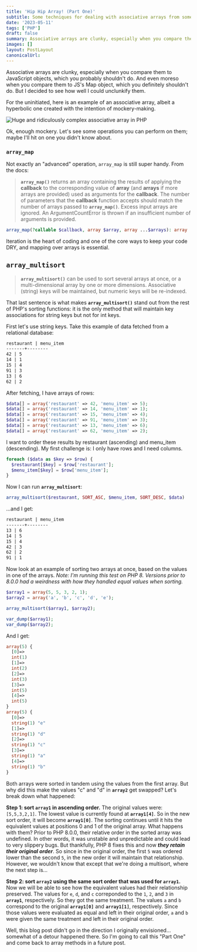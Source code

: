 ```yaml
---
title: 'Hip Hip Array! (Part One)'
subtitle: Some techniques for dealing with associative arrays from someone who pretty much hates using associative arrays
date: '2023-05-11'
tags: ['PHP']
draft: false
summary: Associative arrays are clunky, especially when you compare them to JavaScript objects, which you probably shouldn't do. And even moreso when you compare them to JS's Map object, which you definitely shouldn't do. But I decided to see how well I could unclunkify them.
images: []
layout: PostLayout
canonicalUrl:
---
```


Associative arrays are clunky, especially when you compare them to JavaScript objects, which you probably shouldn't do. And even moreso when you compare them to JS's Map object, which you definitely shouldn't do. But I decided to see how well I could unclunkify them.

For the uninitiated, here is an example of an associative array, albeit a hyperbolic one created with the intention of mockery-making.

![Huge and ridiculously complex associative array in PHP](/static/images/arrayhell.png)

Ok, enough mockery. Let's see some operations you can perform on them; maybe I'll hit on one you didn't know about.

### `array_map`

Not exactly an "advanced" operation, `array_map` is still super handy. From the docs:

> **`array_map()`** returns an array containing the results of applying the **callback** to the corresponding value of **array** (and **arrays** if more arrays are provided) used as arguments for the **callback**. The number of parameters that the **callback** function accepts should match the number of arrays passed to **`array_map()`**. Excess input arrays are ignored. An ArgumentCountError is thrown if an insufficient number of arguments is provided.

```php
array_map(?callable $callback, array $array, array ...$arrays): array
```

Iteration is the heart of coding and one of the core ways to keep your code DRY, and mapping over arrays is essential.

## `array_multisort`

> **`array_multisort()`** can be used to sort several arrays at once, or a multi-dimensional array by one or more dimensions. Associative (string) keys will be maintained, but numeric keys will be re-indexed.

That last sentence is what makes **`array_multisort()`** stand out from the rest of PHP's sorting functions: it is the only method that will maintain key associations for string keys but not for int keys.

First let's use string keys. Take this example of data fetched from a relational database:

```md
restaurant | menu_item
-------+--------
42 | 5
14 | 1
15 | 4
91 | 3
13 | 6
62 | 2
```

After fetching, I have arrays of rows:

```php
$data[] = array('restaurant' => 42, 'menu_item' => 5);
$data[] = array('restaurant' => 14, 'menu_item' => 1);
$data[] = array('restaurant' => 15, 'menu_item' => 4);
$data[] = array('restaurant' => 91, 'menu_item' => 3);
$data[] = array('restaurant' => 13, 'menu_item' => 6);
$data[] = array('restaurant' => 62, 'menu_item' => 2);
```

I want to order these results by restaurant (ascending) and menu_item (descending). My first challenge is: I only have rows and I need columns.

```php
foreach ($data as $key => $row) {
  $restaurant[$key] = $row['restaurant'];
  $menu_item[$key] = $row['menu_item'];
}
```

Now I can run **`array_multisort`**:

```php
array_multisort($restaurant, SORT_ASC, $menu_item, SORT_DESC, $data)
```

...and I get:

```md
restaurant | menu_item
-------+--------
13 | 6
14 | 5
15 | 4
42 | 3
62 | 2
91 | 1
```

Now look at an example of sorting two arrays at once, based on the values in one of the arrays. _Note: I'm running this test on PHP 8. Versions prior to 8.0.0 had a weirdness with how they handled equal values when sorting._

```php
$array1 = array(5, 5, 3, 2, 1);
$array2 = array('a', 'b', 'c', 'd', 'e');

array_multisort($array1, $array2);

var_dump($array1);
var_dump($array2);
```

And I get:

```php
array(5) {
  [0]=>
  int(1)
  [1]=>
  int(2)
  [2]=>
  int(3)
  [3]=>
  int(5)
  [4]=>
  int(5)
}
array(5) {
  [0]=>
  string(1) "e"
  [1]=>
  string(1) "d"
  [2]=>
  string(1) "c"
  [3]=>
  string(1) "a"
  [4]=>
  string(1) "b"
}
```

Both arrays were sorted in tandem using the values from the first array. But why did this make the values "c" and "d" in **`array2`** get swapped? Let's break down what happened:

**Step 1: sort `array1` in ascending order.** The original values were: `[5,5,3,2,1]`. The lowest value is currently found at **`array1[4]`**. So in the new sort order, it will become **`array1[0]`**. The sorting continues until it hits the equivalent values at positions 0 and 1 of the original array. What happens with them? Prior to PHP 8.0.0, their relative order in the sorted array was undefined. In other words, it was unstable and unpredictable and could lead to very slippery bugs. But thankfully, PHP 8 fixes this and now _**they retain their original order**_. So since in the original order, the first `5` was ordered lower than the second `5`, in the new order it will maintain that relationship. However, we wouldn't know that except that we're doing a multisort, where the next step is...

**Step 2: sort `array2` using the same sort order that was used for `array1`.** Now we will be able to see how the equivalent values had their relationship preserved. The values for `e`, `d`, and `c` correponded to the `1`, `2`, and `3` in **`array1`**, respectively. So they got the same treatment. The values `a` and `b` correspond to the original **`array1[0]`** and **`array1[1]`**, respectively. Since those values were evaluated as equal and left in their original order, `a` and `b` were given the same treatment and left in their original order.

Well, this blog post didn't go in the direction I originally envisioned... somewhat of a detour happened there. So I'm going to call this "Part One" and come back to array methods in a future post.
